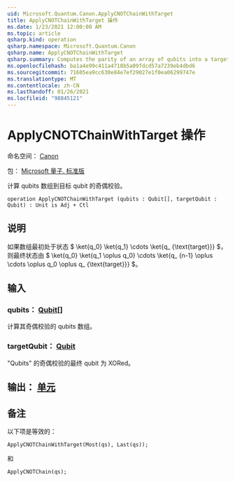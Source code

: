 ```yaml
---
uid: Microsoft.Quantum.Canon.ApplyCNOTChainWithTarget
title: ApplyCNOTChainWithTarget 操作
ms.date: 1/23/2021 12:00:00 AM
ms.topic: article
qsharp.kind: operation
qsharp.namespace: Microsoft.Quantum.Canon
qsharp.name: ApplyCNOTChainWithTarget
qsharp.summary: Computes the parity of an array of qubits into a target qubit.
ms.openlocfilehash: ba1a4e99c411a4718b5a09fdcd57a7239eb4dbd6
ms.sourcegitcommit: 71605ea9cc630e84e7ef29027e1f0ea06299747e
ms.translationtype: MT
ms.contentlocale: zh-CN
ms.lasthandoff: 01/26/2021
ms.locfileid: "98845121"
---
```

# <a name="applycnotchainwithtarget-operation"></a>ApplyCNOTChainWithTarget 操作

命名空间： [Canon](xref:Microsoft.Quantum.Canon)

包： [Microsoft 量子. 标准版](https://nuget.org/packages/Microsoft.Quantum.Standard)


计算 qubits 数组到目标 qubit 的奇偶校验。

```qsharp
operation ApplyCNOTChainWithTarget (qubits : Qubit[], targetQubit : Qubit) : Unit is Adj + Ctl
```


## <a name="description"></a>说明

如果数组最初处于状态 $ \ket{q_0} \ket{q_1} \cdots \ket{q_ {\text{target}}} $，则最终状态由 $ \ket{q_0} \ket{q_1 \oplus q_0} \cdots \ket{q_ {n-1} \oplus \cdots \oplus q_0 \oplus q_ {\text{target}}} $。

## <a name="input"></a>输入

### <a name="qubits--qubit"></a>qubits： [Qubit](xref:microsoft.quantum.lang-ref.qubit)[]

计算其奇偶校验的 qubits 数组。


### <a name="targetqubit--qubit"></a>targetQubit： [Qubit](xref:microsoft.quantum.lang-ref.qubit)

"Qubits" 的奇偶校验的最终 qubit 为 XORed。



## <a name="output--unit"></a>输出： [单元](xref:microsoft.quantum.lang-ref.unit)



## <a name="remarks"></a>备注

以下项是等效的：

```qsharp
ApplyCNOTChainWithTarget(Most(qs), Last(qs));
```

和

```qsharp
ApplyCNOTChain(qs);
```